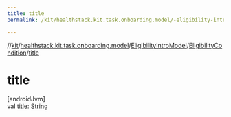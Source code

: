 ```yaml
---
title: title
permalink: /kit/healthstack.kit.task.onboarding.model/-eligibility-intro-model/-eligibility-condition/title.html

---
```

//[kit](/kit.html)/[healthstack.kit.task.onboarding.model](../../index.html)/[EligibilityIntroModel](../index.html)/[EligibilityCondition](index.html)/[title](title.html)



# title



[androidJvm]\
val [title](title.html): [String](https://kotlinlang.org/api/latest/jvm/stdlib/kotlin/-string/index.html)





